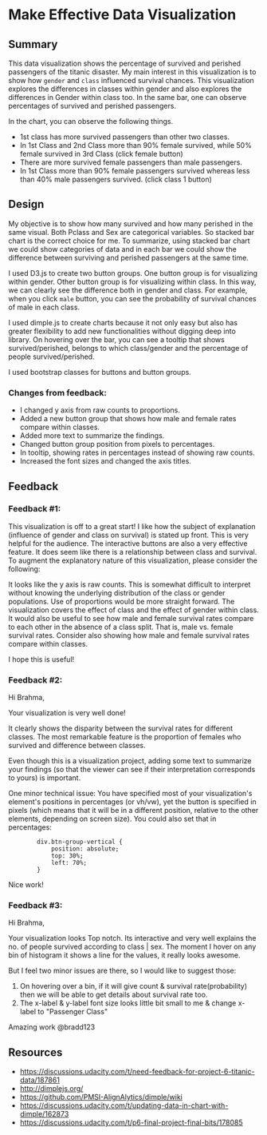 # Make Effective Data Visualization

## Summary

This data visualization shows the percentage of survived and perished passengers of the titanic disaster. My main interest in this visualization is to show how `gender` and `class` influenced survival chances. This visualization explores the differences in classes within gender and also explores the differences in Gender within class too. In the same bar, one can observe percentages of survived and perished passengers.

In the chart, you can observe the following things.
- 1st class has more survived passengers than other two classes.
- In 1st Class and 2nd Class more than 90% female survived, while 50% female survived in 3rd Class (click female button)
- There are more survived female passengers than male passengers.
- In 1st Class more than 90% female passengers survived whereas less than 40% male passengers survived. (click class 1 button)

## Design

My objective is to show how many survived and how many perished in the same visual. Both Pclass and Sex are categorical variables. So stacked bar chart is the correct choice for me. To summarize, using stacked bar chart we could show categories of data and in each bar we could show the difference between surviving and perished passengers at the same time.

I used D3.js to create two button groups. One button group is for visualizing within gender. Other button group is for visualizing within class. In this way, we can clearly see the difference both in gender and class. For example, when you click `male` button, you can see the probability of survival chances of male in each class.

I used dimple.js to create charts because it not only easy but also has greater flexibility to add new functionalities without digging deep into library. On hovering over the bar, you can see a tooltip that shows survived/perished, belongs to which class/gender and the percentage of people survived/perished.

I used bootstrap classes for buttons and button groups.

### Changes from feedback:
 - I changed y axis from raw counts to proportions.
 - Added a new button group that shows how male and female rates compare within classes.
 - Added more text to summarize the findings.
 - Changed button group position from pixels to percentages.
 - In tooltip, showing rates in percentages instead of showing raw counts.
 - Increased the font sizes and changed the axis titles.

## Feedback

### Feedback #1:

This visualization is off to a great start! I like how the subject of explanation (influence of gender and class on survival) is stated up front. This is very helpful for the audience. The interactive buttons are also a very effective feature. It does seem like there is a relationship between class and survival. To augment the explanatory nature of this visualization, please consider the following:

It looks like the y axis is raw counts. This is somewhat difficult to interpret without knowing the underlying distribution of the class or gender populations. Use of proportions would be more straight forward.
The visualization covers the effect of class and the effect of gender within class. It would also be useful to see how male and female survival rates compare to each other in the absence of a class split. That is, male vs. female survival rates. Consider also showing how male and female survival rates compare within classes.

I hope this is useful!

### Feedback #2:

Hi Brahma,

Your visualization is very well done!

It clearly shows the disparity between the survival rates for different classes. The most remarkable feature is the proportion of females who survived and difference between classes.

Even though this is a visualization project, adding some text to summarize your findings (so that the viewer can see if their interpretation corresponds to yours) is important.

One minor technical issue: You have specified most of your visualization's element's positions in percentages (or vh/vw), yet the button is specified in pixels (which means that it will be in a different position, relative to the other elements, depending on screen size). You could also set that in percentages:

            div.btn-group-vertical {
                position: absolute;
                top: 30%;
                left: 70%;
            }
Nice work!

### Feedback #3:

Hi Brahma,

Your visualization looks Top notch. Its interactive and very well explains the no. of people survived according to class | sex. The moment I hover on any bin of histogram it shows a line for the values, it really looks awesome.

But I feel two minor issues are there, so I would like to suggest those:
1. On hovering over a bin, if it will give count & survival rate(probability) then we will be able to get details about survival rate too.
2. The x-label & y-label font size looks little bit small to me & change x-label to "Passenger Class"

Amazing work @bradd123

## Resources

- https://discussions.udacity.com/t/need-feedback-for-project-6-titanic-data/187861
- http://dimplejs.org/
- https://github.com/PMSI-AlignAlytics/dimple/wiki
- https://discussions.udacity.com/t/updating-data-in-chart-with-dimple/162873
- https://discussions.udacity.com/t/p6-final-project-final-bits/178085
